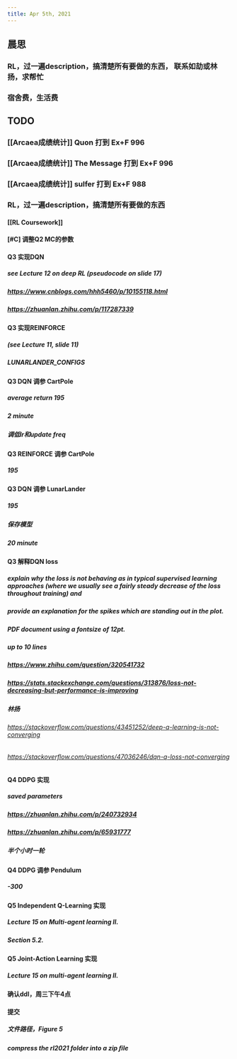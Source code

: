 ```yaml
---
title: Apr 5th, 2021
---
```


## 晨思
### RL，过一遍description，搞清楚所有要做的东西， 联系如劼或林扬，求帮忙
### 宿舍费，生活费
## TODO
### [[Arcaea成绩统计]] Quon 打到 Ex+F 996
### [[Arcaea成绩统计]] The Message 打到 Ex+F 996
### [[Arcaea成绩统计]] sulfer 打到 Ex+F 988
### RL，过一遍description，搞清楚所有要做的东西
#### [[RL Coursework]]
#### [#C] 调整Q2 MC的参数
#### Q3 实现DQN
##### see Lecture 12 on deep RL (pseudocode on slide 17)
##### https://www.cnblogs.com/hhh5460/p/10155118.html
##### https://zhuanlan.zhihu.com/p/117287339
#### Q3 实现REINFORCE
##### (see Lecture 11, slide 11)
##### LUNARLANDER_CONFIGS
#### Q3 DQN 调参 CartPole
##### average return 195
##### 2 minute
##### 调低lr和update freq
#### Q3 REINFORCE 调参 CartPole
##### 195
#### Q3 DQN 调参 LunarLander
##### 195
##### 保存模型
##### 20 minute
#### Q3 解释DQN loss
##### explain why the loss is not behaving as in typical supervised learning approaches (where we usually see a fairly steady decrease of the loss throughout training) and
##### provide an explanation for the spikes which are standing out in the plot.
##### PDF document using a fontsize of 12pt.
##### up to 10 lines
##### https://www.zhihu.com/question/320541732
##### https://stats.stackexchange.com/questions/313876/loss-not-decreasing-but-performance-is-improving
##### 林扬
###### https://stackoverflow.com/questions/43451252/deep-q-learning-is-not-converging
###### https://stackoverflow.com/questions/47036246/dqn-q-loss-not-converging
#### Q4 DDPG 实现
##### saved parameters
##### https://zhuanlan.zhihu.com/p/240732934
##### https://zhuanlan.zhihu.com/p/65931777
##### 半个小时一轮
#### Q4 DDPG 调参 Pendulum
##### -300
#### Q5 Independent Q-Learning 实现
##### Lecture 15 on Multi-agent learning II.
##### Section 5.2.
#### Q5 Joint-Action Learning 实现
##### Lecture 15 on multi-agent learning II.
#### 确认ddl，周三下午4点
#### 提交
##### 文件路径，Figure 5
##### compress the rl2021 folder into a zip ﬁle
